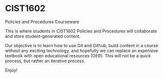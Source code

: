 # CIST1602
Policies and Procedures Courseware

This is where students in CIST1602 Policies and Procedures will collaborate and store student-generated content.

Our objective is to learn how to use Git and Github, build content in a course without any exciting technology, and hopefully we can replace an expensive textbook with open educational resources (OER).  This will not be a quick process, but rather an iterative process.

Enjoy!
